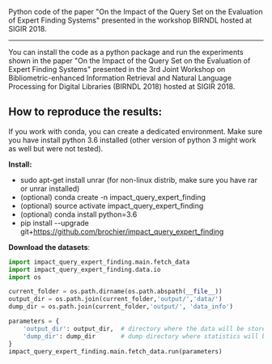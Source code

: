 Python code of the paper "On the Impact of the Query Set on the Evaluation of Expert Finding Systems" presented in the workshop BIRNDL hosted at SIGIR 2018. 
************************************************************************************************************************************************************

You can install the code as a python package and run the experiments shown in the paper "On the Impact of the Query Set on the Evaluation of Expert Finding Systems" presented in the 3rd Joint Workshop on Bibliometric-enhanced Information Retrieval and Natural Language Processing for Digital Libraries (BIRNDL 2018) hosted at SIGIR 2018. 

How to reproduce the results:
-----------------------------

If you work with conda, you can create a dedicated environment. Make sure you have install python 3.6 installed (other version of python 3 might work as well but were not tested).  

**Install:**

- sudo apt-get install unrar (for non-linux distrib, make sure you have rar or unrar installed)
- (optional) conda create -n impact_query_expert_finding
- (optional) source activate impact_query_expert_finding
- (optional) conda install python=3.6
- pip install --upgrade git+https://github.com/brochier/impact_query_expert_finding


**Download the datasets**:

```python
import impact_query_expert_finding.main.fetch_data
import impact_query_expert_finding.data.io
import os

current_folder = os.path.dirname(os.path.abspath(__file__))
output_dir = os.path.join(current_folder,'output/','data/')
dump_dir = os.path.join(current_folder,'output/', 'data_info')

parameters = {
    'output_dir': output_dir,  # directory where the data will be stored
    'dump_dir': dump_dir       # dump directory where statistics will be produced
}
impact_query_expert_finding.main.fetch_data.run(parameters)
```
